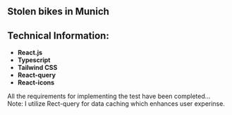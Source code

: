 ## Stolen bikes in Munich

## Technical Information:
- **React.js** <br/>
- **Typescript** <br/>
- **Tailwind CSS** <br/>
- **React-query** <br/>
- **React-icons** <br/>

All the requirements for implementing the test have been completed... <br/>
Note: I utilize Rect-query for data caching which enhances user experinse.
